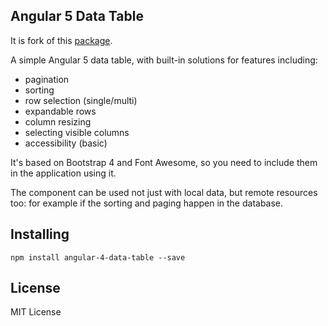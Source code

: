 ## Angular 5 Data Table

It is fork of this [package](https://github.com/MIt9/angular-4-data-table).

A simple Angular 5 data table, with built-in solutions for features including:
* pagination
* sorting
* row selection (single/multi)
* expandable rows
* column resizing
* selecting visible columns
* accessibility (basic)

It's based on Bootstrap 4 and Font Awesome, so you need to include them in the application using it.

The component can be used not just with local data, but remote resources too: for example if the sorting and paging happen in the database.

## Installing
`npm install angular-4-data-table --save`
  
## License
MIT License
